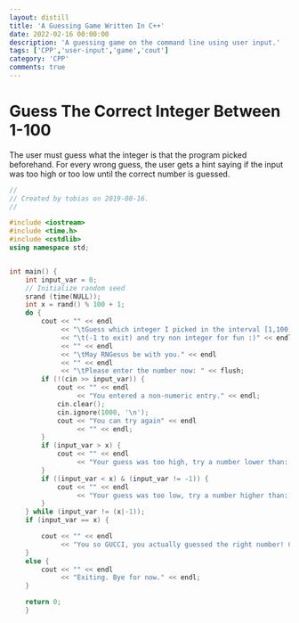 ```yaml
---
layout: distill
title: 'A Guessing Game Written In C++'
date: 2022-02-16 00:00:00
description: 'A guessing game on the command line using user input.'
tags: ['CPP','user-input','game','cout']
category: 'CPP'
comments: true
---
```


# Guess The Correct Integer Between 1-100
The user must guess what the integer is that the program picked beforehand. For
every wrong guess, the user gets a hint saying if the input was too high or too
low until the correct number is guessed.

```cpp
//
// Created by tobias on 2019-08-16.
//

#include <iostream>
#include <time.h>
#include <cstdlib>
using namespace std;


int main() {
    int input_var = 0;
	// Initialize random seed
	srand (time(NULL));
	int x = rand() % 100 + 1;
    do {
		cout << "" << endl
			 << "\tGuess which integer I picked in the interval [1,100]." << endl
             << "\t(-1 to exit) and try non integer for fun :)" << endl
             << "" << endl
             << "\tMay RNGesus be with you." << endl
             << "" << endl
             << "\tPlease enter the number now: " << flush;
        if (!(cin >> input_var)) {
        	cout << "" << endl
				 << "You entered a non-numeric entry." << endl;
			cin.clear();
			cin.ignore(1000, '\n');
			cout << "You can try again" << endl
				 << "" << endl;
		}
        if (input_var > x) {
			cout << "" << endl
				 << "Your guess was too high, try a number lower than: " << input_var << endl;
        }
        if ((input_var < x) & (input_var != -1)) {
			cout << "" << endl
				 << "Your guess was too low, try a number higher than: " << input_var << endl;
        }
    } while (input_var != (x|-1));
    if (input_var == x) {

		cout << "" << endl
			 << "You so GUCCI, you actually guessed the right number! Congrats! Exiting now. Bye" << endl;
    }
    else {
		cout << "" << endl
			 << "Exiting. Bye for now." << endl;
    }

    return 0;
    }
```

